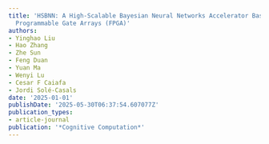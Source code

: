 ```yaml
---
title: 'HSBNN: A High-Scalable Bayesian Neural Networks Accelerator Based on Field
  Programmable Gate Arrays (FPGA)'
authors:
- Yinghao Liu
- Hao Zhang
- Zhe Sun
- Feng Duan
- Yuan Ma
- Wenyi Lu
- Cesar F Caiafa
- Jordi Solé-Casals
date: '2025-01-01'
publishDate: '2025-05-30T06:37:54.607077Z'
publication_types:
- article-journal
publication: '*Cognitive Computation*'
---
```

